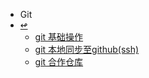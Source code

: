 <!-- docs/_sidebar.md-->
* Git
* [↫](../)
    * [git 基础操作](Git/2021-04-25-git_base.md)
    * [git 本地同步至github(ssh)](Git/2020-09-23-git_sync.md)
    * [git 合作仓库](Git/2021-05-16-git_cooperation.md)
